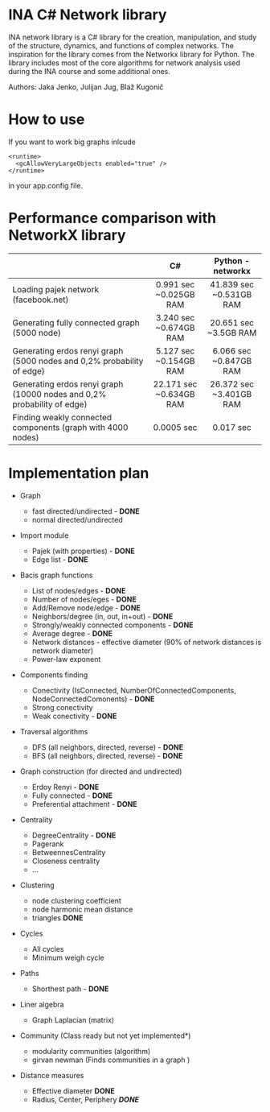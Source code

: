 # INA C# Network library

INA network library is a C# library for the creation, manipulation, and study of the structure, dynamics, and functions of complex networks. The inspiration for the library comes from the Networkx library for Python. The library includes most of the core algorithms for network analysis used during the INA course and some additional ones.

Authors: Jaka Jenko, Julijan Jug, Blaž Kugonič  

# How to use
If you want to work big graphs inlcude

```
<runtime>
  <gcAllowVeryLargeObjects enabled="true" />
</runtime>
```

in your app.config file.

# Performance comparison with NetworkX library

|                                                                             | C#                            | Python - networkx  |
| ----------------------------------------------------------------------------|:-----------------------------:|:------------------:|
| Loading pajek network (facebook.net)                                        | 0.991 sec <br> ~0.025GB RAM   | 41.839 sec <br> ~0.531GB RAM |
| Generating fully connected graph (5000 node)                                | 3.240 sec <br> ~0.674GB RAM   | 20.651 sec <br> ~3.5GB RAM |
| Generating erdos renyi graph (5000 nodes and 0,2% probability of edge)      | 5.127 sec <br> ~0.154GB RAM   | 6.066 sec <br> ~0.847GB RAM  |
| Generating erdos renyi graph (10000 nodes and 0,2% probability of edge)     | 22.171 sec <br> ~0.634GB RAM  | 26.372 sec <br> ~3.401GB RAM |
| Finding weakly connected components (graph with 4000 nodes)                 | 0.0005 sec    | 0.017 sec |


# Implementation plan    

- Graph 
  - fast directed/undirected - **DONE**  
  - normal directed/undirected  

- Import module
  - Pajek (with properties) - **DONE**
  - Edge list - **DONE**
  
- Bacis graph functions
  - List of nodes/edges - **DONE**
  - Number of nodes/eges - **DONE**
  - Add/Remove node/edge - **DONE**
  - Neighbors/degree (in, out, in+out) - **DONE**
  - Strongly/weakly connected components - **DONE**
  - Average degree - **DONE**
  - Network distances - effective diameter (90% of network distances is network diameter)
  - Power-law exponent

- Components finding
  - Conectivity (IsConnected, NumberOfConnectedComponents, NodeConnectedComonents) - **DONE**
  - Strong conectivity
  - Weak conectivity - **DONE**

- Traversal algorithms
  - DFS (all neighbors, directed, reverse) - **DONE**
  - BFS (all neighbors, directed, reverse) - **DONE**

- Graph construction (for directed and undirected)
  - Erdoy Renyi - **DONE**
  - Fully connected - **DONE**
  - Preferential attachment - **DONE**

- Centrality
  - DegreeCentrality - **DONE**
  - Pagerank
  - BetweennesCentrality
  - Closeness centrality
  - ...
  
- Clustering
  - node clustering coefficient
  - node harmonic mean distance
  - triangles **DONE**
  
- Cycles 
  - All cycles
  - Minimum weigh cycle
   
- Paths
  - Shorthest path - **DONE**
    
- Liner algebra
  - Graph Laplacian (matrix)

- Community (Class ready but not yet implemented*)
  - modularity communities (algorithm)
  - girvan newman (Finds communities in a graph ) 

- Distance measures
  - Effective diameter **DONE**
  - Radius, Center, Periphery ***DONE***
 
 
